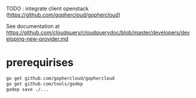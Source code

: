 TODO : integrate client openstack (https://github.com/gophercloud/gophercloud)

See documentation at https://github.com/cloudquery/cloudquerydoc/blob/master/developers/developing-new-provider.md

# prerequirises

```bash
go get github.com/gophercloud/gophercloud
go get github.com/tools/godep
godep save ./...
```
